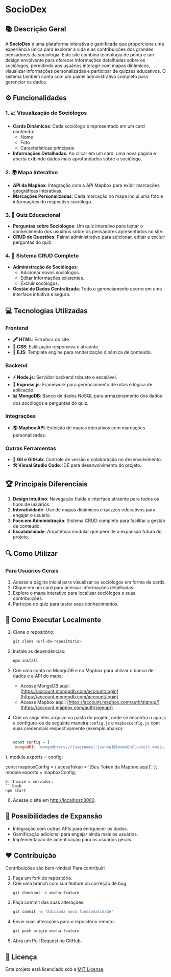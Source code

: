 # SocioDex

## 📚 Descrição Geral
A **SocioDex** é uma plataforma interativa e gamificada que proporciona uma experiência única para explorar a vida e as contribuições dos grandes pensadores da sociologia. Este site combina tecnologia de ponta e um design envolvente para oferecer informações detalhadas sobre os sociólogos, permitindo aos usuários interagir com mapas dinâmicos, visualizar informações personalizadas e participar de quizzes educativos. O sistema também conta com um painel administrativo completo para gerenciar os dados.

## ⚙️ Funcionalidades

### 1. **📈 Visualização de Sociólogos**
- **Cards Dinâmicos**: Cada sociólogo é representado em um card contendo:
  - Nome
  - Foto
  - Características principais
- **Informações Detalhadas**: Ao clicar em um card, uma nova página é aberta exibindo dados mais aprofundados sobre o sociólogo.

### 2. **🌍 Mapa Interativo**
- **API da Mapbox**: Integração com a API Mapbox para exibir marcações geográficas interativas.
- **Marcações Personalizadas**: Cada marcação no mapa inclui uma foto e informações do respectivo sociólogo.

### 3. **🎯 Quiz Educacional**
- **Perguntas sobre Sociólogos**: Um quiz interativo para testar o conhecimento dos usuários sobre os pensadores apresentados no site.
- **CRUD de Questões**: Painel administrativo para adicionar, editar e excluir perguntas do quiz.

### 4. **🔧 Sistema CRUD Completo**
- **Administração de Sociólogos**: 
  - Adicionar novos sociólogos.
  - Editar informações existentes.
  - Excluir socólogos.
- **Gestão de Dados Centralizada**: Todo o gerenciamento ocorre em uma interface intuitiva e segura.

## 💻 Tecnologias Utilizadas

### **Frontend**
- **🖋 HTML**: Estrutura do site.
- **🌈 CSS**: Estilização responsiva e atraente.
- **🔁 EJS**: Template engine para renderização dinâmica de conteúdo.

### **Backend**
- **⚡ Node.js**: Servidor backend robusto e escalável.
- **🚪 Express.js**: Framework para gerenciamento de rotas e lógica de aplicação.
- **📊 MongoDB**: Banco de dados NoSQL para armazenamento dos dados dos socólogos e perguntas do quiz.

### **Integrações**
- **🌎 Mapbox API**: Exibição de mapas interativos com marcações personalizadas.

### **Outras Ferramentas**
- **🔧 Git e GitHub**: Controle de versão e colaboração no desenvolvimento.
- **🛠️ Visual Studio Code**: IDE para desenvolvimento do projeto.

## 🏆 Principais Diferenciais
1. **Design Intuitivo**: Navegação fluida e interface atraente para todos os tipos de usuários.
2. **Interatividade**: Uso de mapas dinâmicos e quizzes educativos para engajar o usuário.
3. **Foco em Administração**: Sistema CRUD completo para facilitar a gestão de conteúdo.
4. **Escalabilidade**: Arquitetura modular que permite a expansão futura do projeto.

## 🔍 Como Utilizar
### Para Usuários Gerais
1. Acesse a página inicial para visualizar os sociólogos em forma de cards.
2. Clique em um card para acessar informações detalhadas.
3. Explore o mapa interativo para localizar sociólogos e suas contribuições.
4. Participe do quiz para testar seus conhecimentos.

## 🚀 Como Executar Localmente
1. Clone o repositório:
   ```bash
   git clone <url-do-repositorio>
   ```
2. Instale as dependências:
   ```bash
   npm install
   ```
3. Crie uma conta no MongoDB e no Mapbox para utilizar o banco de dados e a API do mapa:

   - Acesse MongoDB aqui: [https://account.mongodb.com/account/login](https://account.mongodb.com/account/login)
   - Acesse Mapbox aqui: [https://account.mapbox.com/auth/signup/](https://account.mapbox.com/auth/signup/)

4. Crie os seguintes arquivo na pasta do projeto, onde se encontra o app.js e configure-os da seguinte maneira `config.js` e `mapboxConfig.js` com suas credenciais respectivamente (exemplo abaixo):
   ```config.js

   const config = {
    mongoURI: 'mongodb+srv://[username]:[senha]@[nomeDoCluster].4mcic.mongodb.net/?retryWrites=true&w=majority&appName=[nomeDoCluster]'
  };
   module.exports = config;

   const mapboxConfig = {
    acessToken = '[Seu Token da Mapbox aqui]';
  };
   module.exports = mapboxConfig;

   ```
5. Inicie o servidor:
   ```bash
   npm start
   ```
6. Acesse o site em [http://localhost:3000](http://localhost:3000).

## 🔄 Possibilidades de Expansão
- Integração com outras APIs para enriquecer os dados.
- Gamificação adicional para engajar ainda mais os usuários.
- Implementação de autenticação para os usuários gerais.

## ❤️ Contribuição
Contribuições são bem-vindas! Para contribuir:
1. Faça um fork do repositório.
2. Crie uma branch com sua feature ou correção de bug:
   ```bash
   git checkout -b minha-feature
   ```
3. Faça commit das suas alterações:
   ```bash
   git commit -m "Adiciona nova funcionalidade"
   ```
4. Envie suas alterações para o repositório remoto:
   ```bash
   git push origin minha-feature
   ```
5. Abra um Pull Request no GitHub.

## 📢 Licença
Este projeto está licenciado sob a [MIT License](LICENSE).

